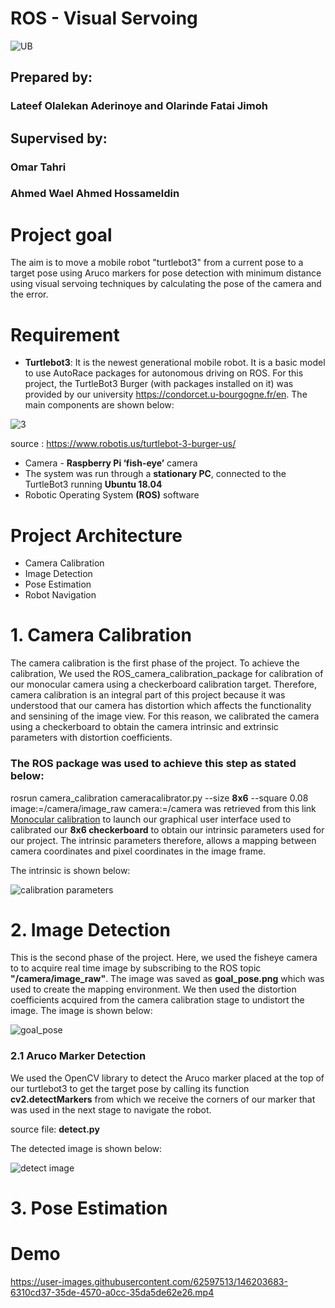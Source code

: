 # ROS - Visual Servoing

![UB](https://user-images.githubusercontent.com/62597513/145659645-9ab35c4d-694e-499d-8fad-6bf1091d32ec.jpeg)

## Prepared by:
### Lateef Olalekan Aderinoye and Olarinde Fatai Jimoh

## Supervised by: 
   ###            Omar Tahri
   ###            Ahmed Wael Ahmed Hossameldin

   

# Project goal
The aim is to move a mobile robot "turtlebot3" from a current pose to a target pose using Aruco markers for pose detection with minimum distance using visual servoing techniques by calculating the pose of the camera and the error.
 
 # Requirement 
- **Turtlebot3**: It is the newest generational mobile robot. It is a basic model to use AutoRace packages for autonomous driving on ROS. For this project, the TurtleBot3 Burger (with packages installed on it) was  provided by our university https://condorcet.u-bourgogne.fr/en.  The main components are shown below: 

![3](https://user-images.githubusercontent.com/62597513/145630186-4da6bcb0-b4aa-4c0d-b006-39453fabb56b.png)

source : https://www.robotis.us/turtlebot-3-burger-us/


- Camera - **Raspberry Pi ‘fish-eye’** camera
- The system was run through a **stationary PC**, connected to the TurtleBot3 running **Ubuntu 18.04**
- Robotic Operating System **(ROS)** software


# Project Architecture 
- Camera Calibration
- Image Detection
- Pose Estimation
- Robot Navigation


# 1. Camera Calibration
The camera  calibration is the first phase of the project. To achieve the calibration, We used the ROS_camera_calibration_package for calibration of our monocular camera using a checkerboard calibration target. Therefore, camera calibration is an integral part of this project because it was understood that our camera has distortion which affects the functionality and sensining of the image view. For this reason, we calibrated the camera using a checkerboard to obtain the camera intrinsic and extrinsic parameters with distortion coefficients.

### The ROS package was used to achieve this step as stated below:
rosrun camera_calibration cameracalibrator.py --size **8x6** --square 0.08 image:=/camera/image_raw camera:=/camera was retrieved from this link [Monocular calibration](http://wiki.ros.org/camera_calibration/Tutorials/MonocularCalibration) to launch our graphical user interface used to calibrated our **8x6 checkerboard** to obtain our intrinsic parameters used for our project. The intrinsic parameters therefore, allows a mapping between camera coordinates and pixel coordinates in the image frame.

The intrinsic is shown below:

![calibration parameters](https://user-images.githubusercontent.com/62597513/146257300-e954d881-9e4a-4ef2-b118-5e6a87731aba.png)


# 2. Image Detection 

This is the second phase of the project. Here, we used the fisheye camera to to acquire real time image by subscribing to the ROS topic **"/camera/image_raw"**. The image was saved as **goal_pose.png** which was used to create the mapping environment. We then used the distortion coefficients acquired from the camera calibration stage to undistort the image.  The image is shown below: 


![goal_pose](https://user-images.githubusercontent.com/62597513/146259814-f4354f2c-3400-4e60-850f-02a537bbb40a.png)

### 2.1 Aruco Marker Detection
We used the OpenCV library to detect the Aruco marker placed at the top of our turtlebot3 to get the target pose by calling its function **cv2.detectMarkers** from which we receive the corners of our marker that was used in the next stage to navigate the robot. 

source file: **detect.py**

The detected image is shown below:


![detect image](https://user-images.githubusercontent.com/62597513/146261866-45467e8c-1bad-4967-9c41-2aec629ea345.png)


# 3. Pose Estimation







# Demo

https://user-images.githubusercontent.com/62597513/146203683-6310cd37-35de-4570-a0cc-35da5de62e26.mp4





